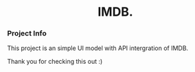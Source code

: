 <h1 align="center"> IMDB. </h1>

### Project Info
This project is an simple UI model with API intergration of IMDB.

Thank you for checking this out :)

